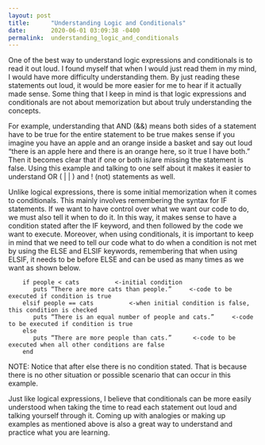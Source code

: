 ```yaml
---
layout: post
title:      "Understanding Logic and Conditionals"
date:       2020-06-01 03:09:38 -0400
permalink:  understanding_logic_and_conditionals
---
```



One of the best way to understand logic expressions and conditionals is to read it out loud. I found myself that when I would just read them in my mind, I would have more difficulty understanding them. By just reading these statements out loud, it would be more easier for me to hear if it actually made sense. Some thing that I keep in mind is that logic expressions and conditionals are not about memorization but about truly understanding the concepts.

For example, understanding that AND (&&) means both sides of a statement have to be true for the entire statement to be true makes sense if you imagine you have an apple and an orange inside a basket and say out loud “there is an apple here and there is an orange here, so it true I have both.” Then it becomes clear that if one or both is/are missing the statement is false.
Using this example and talking to one self about it makes it easier to understand OR ( | | ) and ! (not) statements as well.  

Unlike logical expressions, there is some initial memorization when it comes to conditionals. This mainly involves remembering the syntax for IF statements. If we want to have control over what we want our code to do, we must also tell it when to do it. In this way, it makes sense to have a condition stated after the IF keyword, and then followed by the code we want to execute. Moreover, when using conditionals, it is important to keep in mind that we need to tell our code what to do when a condition is not met by using the ELSE and ELSIF keywords, remembering that when using ELSIF, it needs to be before ELSE and can be used as many times as we want as shown below. 
		
		if people < cats          <-initial condition
		   puts “There are more cats than people.”	   <-code to be executed if condition is true
		elsif people == cats          <-when initial condition is false, this condition is checked
		   puts “There is an equal number of people and cats.”     <-code to be executed if condition is true
		else
		   puts “There are more people than cats.”		<-code to be executed when all other conditions are false
		end

NOTE: Notice that after else there is no condition stated. That is because there is no other situation or possible scenario that can occur in this example.

Just like logical expressions, I believe that conditionals can be more easily understood when taking the time to read each statement out loud and talking yourself through it. Coming up with analogies or making up examples as mentioned above is also a great way to understand and practice what you are learning. 
